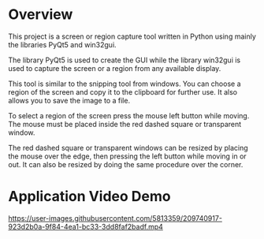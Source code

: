 # Overview

This project is a screen or region capture tool written in Python using mainly the libraries PyQt5 and win32gui.

The library PyQt5 is used to create the GUI while the library win32gui is used to capture the screen
or a region from any available display.

This tool is similar to the snipping tool from windows. You can choose a region of the screen and copy it to the
clipboard for further use. It also allows you to save the image to a file.

To select a region of the screen press the mouse left button while moving. The mouse must be placed inside the 
red dashed square or transparent window.

The red dashed square or transparent windows can be resized by placing the mouse over the edge, then pressing
the left button while moving in or out. It can also be resized by doing the same procedure over the corner.

# Application Video Demo

https://user-images.githubusercontent.com/5813359/209740917-923d2b0a-9f84-4ea1-bc33-3dd8faf2badf.mp4
